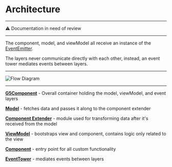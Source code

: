 # Architecture

---

:warning: Documentation in need of review

---

The component, model, and viewModel all receive an instance of the [EventEmitter](https://nodejs.org/api/events.html).

The layers never communicate directly with each other, instead, an event tower mediates events between layers.

---

![Flow Diagram](http://i.imgur.com/H2nELRM.png)

---

__[G5Component](https://github.com/MajorLeagueBaseball/g5-component/blob/master/src/scripts/g5-component.js)__ - Overall container holding the model, viewModel, and event layers

__[Model](https://github.com/MajorLeagueBaseball/g5-component/blob/master/src/scripts/model/master.js)__ - fetches data and passes it along to the component extender

__[Component Extender](https://github.com/MajorLeagueBaseball/g5-component/blob/master/src/scripts/component/extender.js)__ - module used for transforming data after it's received from the model

__[ViewModel](https://github.com/MajorLeagueBaseball/g5-component/blob/master/src/scripts/viewModel/master.js)__ - bootstraps view and component, contains logic only related to the view

__[Component](https://github.com/MajorLeagueBaseball/g5-component/blob/master/src/scripts/component/master.js)__ - entry point for all custom functionality

__[EventTower](https://github.com/MajorLeagueBaseball/g5-component/blob/master/src/scripts/events/master.js)__ - mediates events between layers
